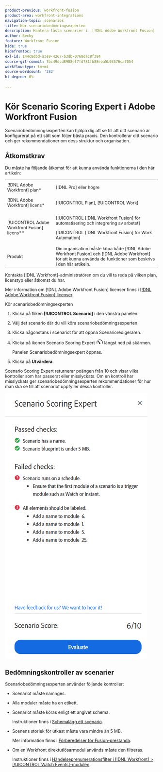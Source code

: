 ```yaml
---
product-previous: workfront-fusion
product-area: workfront-integrations
navigation-topic: scenarios
title: Kör scenariobedömningsexperten
description: Hantera låsta scenarier i  [!DNL Adobe Workfront Fusion]
author: Becky
feature: Workfront Fusion
hide: true
hidefromtoc: true
exl-id: 144c8dbd-a3e9-4267-b3db-0768dac8f384
source-git-commit: 7bc49dcd8988ef7fd781fb88eba5b03576ca7054
workflow-type: tm+mt
source-wordcount: '282'
ht-degree: 0%

---
```


# Kör Scenario Scoring Expert i Adobe Workfront Fusion

Scenariobedömningsexperten kan hjälpa dig att se till att ditt scenario är konfigurerat på ett sätt som följer bästa praxis. Den kontrollerar ditt scenario och ger rekommendationer om dess struktur och organisation.

## Åtkomstkrav

Du måste ha följande åtkomst för att kunna använda funktionerna i den här artikeln:

<table style="table-layout:auto">  
 <col> 
 <col> 
 <tbody> 
  <tr> 
    <td role="rowheader">[!DNL Adobe Workfront] plan*</td> 
   <td> <p>[!DNL Pro] eller högre</p> </td> 
  </tr> 
  <tr data-mc-conditions=""> 
   <td role="rowheader">[!DNL Adobe Workfront] licens*</td> 
   <td> <p>[!UICONTROL Plan], [!UICONTROL Work]</p> </td> 
  </tr> 
  <tr> 
   <td role="rowheader">[!UICONTROL Adobe Workfront Fusion] licens**</td> 
  <td> <p>[!UICONTROL [!DNL Workfront Fusion] för automatisering och integrering av arbetet] </p><p>[!UICONTROL [!DNL Workfront Fusion] for Work Automation] </p>  </td>    </tr> 
  </tr> 
  <tr> 
   <td role="rowheader">Produkt</td> 
   <td>Din organisation måste köpa både [!DNL Adobe Workfront Fusion] och [!DNL Adobe Workfront] för att kunna använda de funktioner som beskrivs i den här artikeln.</td> 
  </tr> 
 </tbody> 
</table>

Kontakta [!DNL Workfront]-administratören om du vill ta reda på vilken plan, licenstyp eller åtkomst du har.

Mer information om [!DNL Adobe Workfront Fusion] licenser finns i [[!DNL Adobe Workfront Fusion] licenser](../../workfront-fusion/get-started/license-automation-vs-integration.md).

Kör scenariobedömningsexperten

1. Klicka på fliken **[!UICONTROL Scenario]** i den vänstra panelen.
1. Välj det scenario där du vill köra scenariobedömningsexperten.
1. Klicka någonstans i scenariot för att öppna Scenarioredigeraren.
1. Klicka på ikonen Scenario Scoring Expert ![Expert för bedömning av scenario](assets/scoring-expert-icon.png) längst ned på skärmen.

   Panelen Scenariobedömningsexpert öppnas.
1. Klicka på **Utvärdera**.

Scenario Scoring Expert returnerar poängen från 10 och visar vilka kontroller som har passerat eller misslyckats. Om en kontroll har misslyckats ger scenariobedömningsexperten rekommendationer för hur man ska se till att scenariot uppfyller dessa kontroller.

![Scenariopoäng](assets/scenario-score.png)

## Bedömningskontroller av scenarier

Scenariobedömningsexperten använder följande kontroller:

* Scenariot måste namnges.
* Alla moduler måste ha en etikett.
* Scenariot måste köras enligt ett angivet schema.

  Instruktioner finns i [Schemalägg ett scenario](/help/quicksilver/workfront-fusion/scenarios/schedule-a-scenario.md).
* Scenens storlek för utkast måste vara mindre än 5 MB.

  Mer information finns i [Förberedelser för Fusion-prestanda](/help/quicksilver/workfront-fusion/get-started/fusion-performance-guardrails.md#scenarios).
* Om en Workfront direktutlösarmodul används måste den filtreras.

  Instruktioner finns i [Händelseprenumerationsfilter i  [!DNL Workfront] > [!UICONTROL Watch Events]-modulen](/help/quicksilver/workfront-fusion/apps-and-their-modules/workfront-modules.md#event-subscription-filters-in-the-workfront--watch-events-module).

